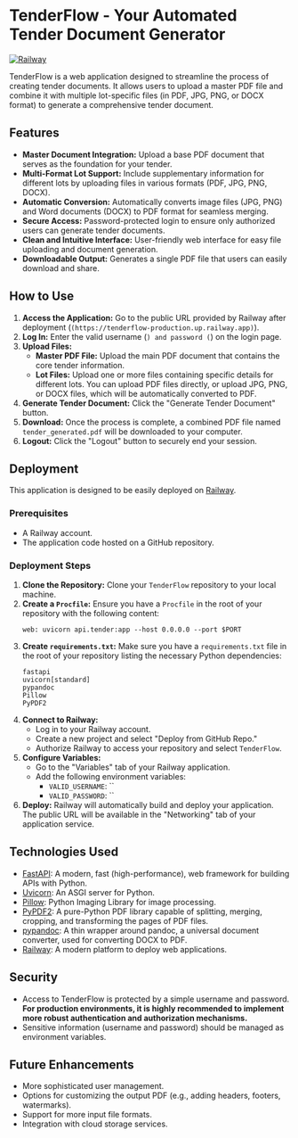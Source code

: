 # TenderFlow - Your Automated Tender Document Generator

[![Railway](https://railway.app/button.svg)](https://railway.app/new/template)

TenderFlow is a web application designed to streamline the process of creating tender documents. It allows users to upload a master PDF file and combine it with multiple lot-specific files (in PDF, JPG, PNG, or DOCX format) to generate a comprehensive tender document.

## Features

* **Master Document Integration:** Upload a base PDF document that serves as the foundation for your tender.
* **Multi-Format Lot Support:** Include supplementary information for different lots by uploading files in various formats (PDF, JPG, PNG, DOCX).
* **Automatic Conversion:** Automatically converts image files (JPG, PNG) and Word documents (DOCX) to PDF format for seamless merging.
* **Secure Access:** Password-protected login to ensure only authorized users can generate tender documents.
* **Clean and Intuitive Interface:** User-friendly web interface for easy file uploading and document generation.
* **Downloadable Output:** Generates a single PDF file that users can easily download and share.

## How to Use

1.  **Access the Application:** Go to the public URL provided by Railway after deployment (`(https://tenderflow-production.up.railway.app)`).
2.  **Log In:** Enter the valid username (``) and password (``) on the login page.
3.  **Upload Files:**
    * **Master PDF File:** Upload the main PDF document that contains the core tender information.
    * **Lot Files:** Upload one or more files containing specific details for different lots. You can upload PDF files directly, or upload JPG, PNG, or DOCX files, which will be automatically converted to PDF.
4.  **Generate Tender Document:** Click the "Generate Tender Document" button.
5.  **Download:** Once the process is complete, a combined PDF file named `tender_generated.pdf` will be downloaded to your computer.
6.  **Logout:** Click the "Logout" button to securely end your session.

## Deployment

This application is designed to be easily deployed on [Railway](https://railway.app/).

### Prerequisites

* A Railway account.
* The application code hosted on a GitHub repository.

### Deployment Steps

1.  **Clone the Repository:** Clone your `TenderFlow` repository to your local machine.
2.  **Create a `Procfile`:** Ensure you have a `Procfile` in the root of your repository with the following content:
    ```
    web: uvicorn api.tender:app --host 0.0.0.0 --port $PORT
    ```
3.  **Create `requirements.txt`:** Make sure you have a `requirements.txt` file in the root of your repository listing the necessary Python dependencies:
    ```
    fastapi
    uvicorn[standard]
    pypandoc
    Pillow
    PyPDF2
    ```
4.  **Connect to Railway:**
    * Log in to your Railway account.
    * Create a new project and select "Deploy from GitHub Repo."
    * Authorize Railway to access your repository and select `TenderFlow`.
5.  **Configure Variables:**
    * Go to the "Variables" tab of your Railway application.
    * Add the following environment variables:
        * `VALID_USERNAME`: ``
        * `VALID_PASSWORD`: ``
6.  **Deploy:** Railway will automatically build and deploy your application. The public URL will be available in the "Networking" tab of your application service.

## Technologies Used

* [FastAPI](https://fastapi.tiangolo.com/): A modern, fast (high-performance), web framework for building APIs with Python.
* [Uvicorn](https://www.uvicorn.org/): An ASGI server for Python.
* [Pillow](https://pillow.readthedocs.io/en/stable/): Python Imaging Library for image processing.
* [PyPDF2](https://pypdf2.readthedocs.io/en/latest/): A pure-Python PDF library capable of splitting, merging, cropping, and transforming the pages of PDF files.
* [pypandoc](https://pypandoc.readthedocs.io/en/latest/): A thin wrapper around pandoc, a universal document converter, used for converting DOCX to PDF.
* [Railway](https://railway.app/): A modern platform to deploy web applications.

## Security

* Access to TenderFlow is protected by a simple username and password. **For production environments, it is highly recommended to implement more robust authentication and authorization mechanisms.**
* Sensitive information (username and password) should be managed as environment variables.

## Future Enhancements

* More sophisticated user management.
* Options for customizing the output PDF (e.g., adding headers, footers, watermarks).
* Support for more input file formats.
* Integration with cloud storage services.
